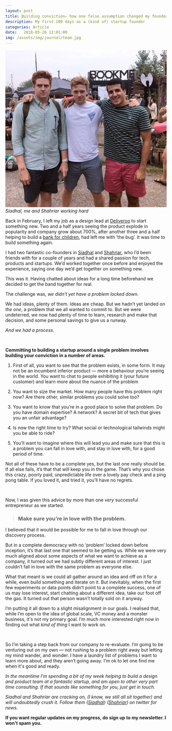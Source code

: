 ```yaml
---
layout: post
title: Building conviction– how one false assumption changed my founder journey
description: My first 100 days as a (kind of) startup founder
categories: Article
date:   2018-05-26 12:01:00
img: /assets/img/journal/team.jpg
---
```


![Siadhal, me and Shahriar working hard](/assets/img/journal/team.jpg)*Siadhal, me and Shahriar working hard*

Back in February, I left my job as a design lead at [Deliveroo](https://deliveroo.co.uk/) to start something new. Two and a half years seeing the product explode in popularity and company grow about 700%, after another three and a half helping to build a [bank for children](https://osper.com/), had left me with ‘the bug’. It was time to build something again.

I had two fantastic co-founders in [Siadhal](https://twitter.com/smagos) and [Shahriar](https://github.com/s16h), who I’d been friends with for a couple of years and had a shared passion for tech, products and startups. We’d worked together once before and enjoyed the experience, saying one day we’d get together on something new.

This was it. Having chatted about ideas for a long time beforehand we decided to get the band together for real.

The challenge was, *we didn’t yet have a problem locked down*.

We had ideas, plenty of them. Ideas are cheap. But we hadn’t yet landed on *the one*, a problem that we all wanted to commit to. But we were undeterred, we now had plenty of time to learn, research and make that decision, and some personal savings to give us a runway.

_And we had a process._

<br>

**Committing to building a startup around a single problem involves building your conviction in a number of areas.**

1. First of all, you want to see that the problem exists, in some form. It may not be an incumbent inferior product — more a behaviour you’re seeing in the world. You want to chat to people exhibiting it (your future customer) and learn more about the nuance of the problem

1. You want to size the market. How many people have this problem right now? Are there other, similar problems you could solve too?

1. You want to know that you’re in a good place to solve that problem. Do you have domain expertise? A network? A secret bit of tech that gives you an unfair advantage?

1. Is now the right time to try? What social or technological tailwinds might you be able to ride?

1. You’ll want to imagine where this will lead you and make sure that this is a problem you can fall in love with, and stay in love with, for a good period of time.

Not all of these have to be a complete yes, but the last one really should be. If all else fails, it’s that that will keep you in the game. That’s why you chose this crazy, poorly paid, unpredictable life over a lovely pay check and a ping pong table. If you loved it, and tried it, you’ll have no regrets.

<br>

Now, I was given this advice by more than one *very* successful entrepreneur as we started.

> ### **Make sure you’re in love with the problem.**

I believed that it would be possible for me to fall in love through our discovery process.

But in a complete democracy with no ‘problem’ locked down before inception, it’s that last one that seemed to be getting us. While we were very much aligned about some aspects of what we want to achieve as a company, it turned out we had subtly different areas of interest. I just couldn’t fall in love with the same problem as everyone else.

What that meant is we could all gather around an idea and riff on it for a while, even build something and iterate on it. But inevitably, when the first few experiments or data points didn’t point to a complete success, one of us may lose interest, start chatting about a different idea, take our foot off the gas. It turned out that person wasn’t totally sold on it anyway.

I’m putting it all down to a slight misalignment in our goals. I realised that, while I’m open to the idea of global scale, VC money and a monster business, it's not my primary goal. I’m much more interested right now in finding out what *kind of thing* I want to work on.

<br>

So I’m taking a step back from our company to re-evaluate. I’m going to be venturing out on my own — not rushing to a problem right away but letting my mind wander, and wonder. I have a laundry list of problems I want to learn more about, and they aren’t going away. I'm ok to let one find me when it's good and ready.

_In the meantime I’m spending a bit of my week helping to build a design and product team at a fantastic startup, and am open to other *very* part time consulting. If that sounds like something for you, just get in touch._

_Siadhal and Shahriar are cracking on, (I know, we still all sit together) and will undoubtedly crush it. Follow them ([Siadhal](https://twitter.com/smagos)) ([Shahriar](https://twitter.com/stajbakhsh)) on twitter for news._

**If you want regular updates on my progress, do sign up to my newsletter. I won't spam you.**
